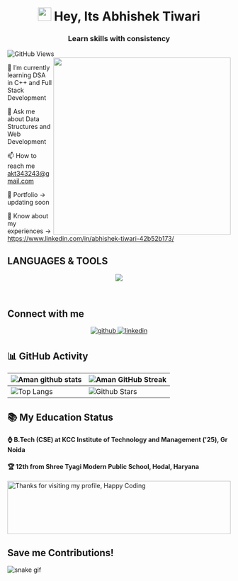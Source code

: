 <h1 align="center"><img src="https://emojis.slackmojis.com/emojis/images/1531849430/4246/blob-sunglasses.gif?1531849430" width="30"/> Hey, Its Abhishek Tiwari</h1>
<h3 align="center">Learn skills with consistency</h3>

![GitHub Views](https://komarev.com/ghpvc/?username=Abhishekgithubid&color=0e75b6)
<img align="right" width="400" src="https://media1.giphy.com/media/TPl5N4Ci49ZQY/giphy.gif?cid=ecf05e47za80g6ltso1o7f71jkoak398c5qnbpb3ckqos3vf&ep=v1_gifs_search&rid=giphy.gif&ct=g">

🌱 I’m currently learning DSA in C++ and Full Stack Development

💬 Ask me about  Data Structures and Web Development 

📫 How to reach me akt343243@gmail.com

📸 Portfolio -> updating soon

📄 Know about my experiences -> https://www.linkedin.com/in/abhishek-tiwari-42b52b173/
<br>

## LANGUAGES & TOOLS
<p align="center">
  <a href="https://skillicons.dev">
    <img src="https://skillicons.dev/icons?i=git,github,bootstrap,c,cpp,codepen,css,discord,express,html,java,js,linux,mongodb,mysql,nodejs,react,vscode"/>
  </a>
</p>

<br>

## Connect with me  
<div align="center">
<a href="https://github.com/Abhishekgithubid" target="_blank">
<img src=https://img.shields.io/badge/github-%2324292e.svg?&style=for-the-badge&logo=github&logoColor=white alt=github style="margin-bottom: 5px;" />
</a>
<a href="https://www.linkedin.com/in/abhishek-tiwari-42b52b173/" target="_blank">
<img src=https://img.shields.io/badge/linkedin-%231E77B5.svg?&style=for-the-badge&logo=linkedin&logoColor=white alt=linkedin style="margin-bottom: 5px;" />
</a>  
</div>  
     
## 📊 GitHub Activity
| ![Aman github stats](https://github-readme-stats.vercel.app/api?username=Abhishekgithubid&show_icons=true&theme=highcontrast) | ![Aman GitHub Streak](https://github-readme-streak-stats.herokuapp.com/?user=Abhishekgithubid&theme=highcontrast)                                                                                                           |
| --------------------------------------------------------------------------------------------------------------------------------- | ----------------------------------------------------------------------------------------------------------------------------------------------------------------------------------------------------------------- |
| ![Top Langs](https://github-readme-stats.vercel.app/api/top-langs/?username=Abhishekgithubid&langs_count=8&theme=highcontrast&layout=compact) | ![Github Stars](https://github-readme-stats.vercel.app/api?username=Abhishekgithubid&show_icons=true&locale=en&count_private=true&hide_rank=true&custom_title=My%20GitHub%20Stats&disable_animations=true&theme=highcontrast) |



## 📚 My Education Status


<h4>⌚ B.Tech (CSE) at KCC Institute of Technology and Management ('25), Gr Noida </h4>
<h4>🏆 12th from Shree Tyagi Modern Public School, Hodal, Haryana </h4>


<img height="120" alt="Thanks for visiting my profile, Happy Coding" width="100%" src="https://github.com/dibyendu415/dibyendu415/blob/master/marquee.svg" />

## Save me Contributions!
![snake gif](https://github.com/Abhishekgithubid/Abhishekgithubid/blob/output/github-contribution-grid-snake.gif)
